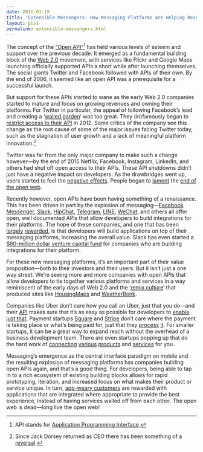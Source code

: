 ```yaml
---
date: 2016-03-10
title: "Extensible Messengers: How Messaging Platforms are Helping Resurrect the Open Web"
layout: post
permalink: extensible-messengers.html
---
```

The concept of the [“Open API”](https://en.wikipedia.org/wiki/Open_API)[^1] has held various levels of esteem and support over the previous decade. It emerged as a fundamental building block of the [Web 2.0](https://en.wikipedia.org/wiki/Web_2.0) movement, with services like Flickr and Google Maps launching officially supported APIs a short while after launching themselves. The social giants Twitter and Facebook followed with APIs of their own. By the end of 2006, it seemed like an open API was a prerequisite for a successful launch.

But support for these APIs started to wane as the early Web 2.0 companies started to mature and focus on growing revenues and owning their platforms. For Twitter in particular, the appeal of following Facebook’s lead and creating a ‘[walled garden](http://www.theverge.com/2012/7/9/3135406/twitter-api-open-closed-facebook-walled-garden)’ was too great. They (in)famously began to [restrict access to their API](https://blog.twitter.com/2012/changes-coming-in-version-11-of-the-twitter-api) in 2012. Some critics of the company see this change as the root cause of some of the major issues facing Twitter today, such as the stagnation of user growth and a lack of meaningful platform innovation.[^2]

Twitter was far from the only major company to make such a change however—by the end of 2015 Netflix, Facebook, Instagram, LinkedIn, and others had shut off open access to their APIs. These API shutdowns didn’t just have a negative impact on developers. As the drawbridges went up, users started to feel the [negative effects](http://www.theverge.com/2012/12/5/3730876/instagram-cuts-off-twitter-cards-integration-further-souring-relationship). People began to [lament](http://www.nytimes.com/2010/05/23/magazine/23FOB-medium-t.html) the [end of the open web](http://www.theatlantic.com/technology/archive/2014/06/even-non-nerds-should-care-that-netflix-just-broke-up-with-developers/372926/).

Recently however, open APIs have been having something of a renaissance. This has been driven in part by the explosion of messaging—[Facebook Messenger](https://www.messenger.com/platform?_rdr), [Slack](https://api.slack.com), [HipChat](https://www.hipchat.com/docs/apiv2), [Telegram](https://core.telegram.org/api), [LINE](https://developers.line.me/restful-api/overview), [WeChat](http://dev.wechat.com/wechatapi), and others all offer open, well documented APIs that allow developers to build integrations for their platforms. The hope of these companies, and one that has been [largely](https://slack.com/apps) [rewarded](https://www.hipchat.com/integrations), is that developers will build applications on top of their messaging platforms, increasing the overall value. Slack has even started a [$80-million dollar venture capital fund](http://techcrunch.com/2015/12/15/trophy-emoji/) for companies who are building integrations for their platform.

For these new messaging platforms, it’s an important part of their value proposition—both to their investors and their users. But it isn’t just a one way street. We’re seeing more and more companies with open APIs that allow developers to tie together various platforms and services in a way reminiscent of the early days of Web 2.0 and the ‘[remix culture](https://en.wikipedia.org/wiki/Remix_culture#Internet_and_web_2.0)’ that produced sites like [HousingMaps](http://www.housingmaps.com) and [WeatherBonk](http://mashable.com/2007/09/11/weather-channel-acquires-weather-bonk/#MXFsawScr8qw). 

Companies like Uber don’t care how you call an Uber, just that you do—and their [API](https://developer.uber.com/docs/api-overview) makes sure that it’s as easy as possible for developers to [enable just that](https://developer.uber.com/showcase/). Payment startups [Square](https://connect.squareup.com) and [Stripe](https://stripe.com/docs/api#intro) don’t care where the payment is taking place or what’s being paid for, just that they [process](https://squareup.com/app-marketplace) [it](https://stripe.com/gallery). For smaller startups, it can be a great way to expand reach without the overhead of a business development team. There are even startups popping up that do the hard work of [connecting](https://ifttt.com) [various](http://www.assi.st) [products](https://tray.io) and [services](https://zapier.com) for you.

Messaging’s emergence as the central interface paradigm on mobile and the resulting explosion of messaging platforms has companies building open APIs again, and that’s a good thing. For developers, being able to tap in to a rich ecosystem of existing building blocks allows for rapid prototyping, iteration, and increased focus on what makes their product or service unique. In turn, [app-weary customers](https://www.comscore.com/Insights/Data-Mine/Over-a-Third-of-US-Smartphone-Owners-Download-At-Least-One-App-Per-Month) are rewarded with applications that are integrated where appropriate to provide the best experience, instead of having services walled off from each other. The open web is dead—long live the open web!

[^1]: API stands for [Application Programming Interface](https://en.wikipedia.org/wiki/Application_programming_interface).
[^2]: Since Jack Dorsey returned as CEO there has been something of a [reversal](https://dev.twitter.com/rest/collections/about).